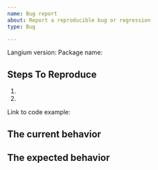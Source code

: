 ```yaml
---
name: Bug report
about: Report a reproducible bug or regression
type: Bug

---
```


<!--
  Please provide a clear and concise description of what the bug is. Include
  screenshots if needed. Please test using the latest version of the relevant
  Langium packages to make sure your issue has not already been fixed.
-->

Langium version:
Package name:

## Steps To Reproduce

1.
2.

<!--
  Your bug will get fixed much faster if we can run your code and it doesn't
  have dependencies other than Langium. Issues without reproduction steps or
  code examples may be immediately closed as not actionable.
-->

Link to code example:

<!--
  Please provide a link to a repository on GitHub or provide a minimal code 
  example that reproduces the problem. You may provide a screenshot of some 
  application if you think it is relevant to your bug report. Here are some 
  tips for providing a minimal example: https://stackoverflow.com/help/mcve.
-->

## The current behavior


## The expected behavior
